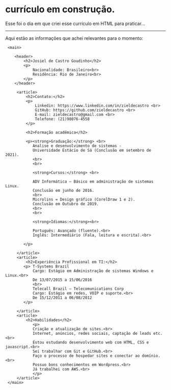 # currículo em construção.
Esse foi o dia em que criei esse currículo em HTML para praticar...
________________________________________
Aqui estão as informações que achei relevantes para o momento:<br>
<body>
    
     <main>
         
        <header>
            <h2>Josiel de Castro Goudinho</h2>
            <p>
                Nacionalidade: Brasileiro<br>
                Residência: Rio de Janeiro<br>
            </p>
        </header>

         <article>
             <h2>Contato:</h2>  
             <p>
                 Linkedin: https://www.linkedin.com/in/zieldecastro <br>
                 GitHub: https://github.com/zieldecastro <br>
                 E-mail: zieldecastro@gmail.com <br>
                 Telefone: (21)98076-4558
             </p>
             
             <h2>Formação acadêmica</h2>

             <p><strong>Graduação:</strong> <br>
                Analise e desenvolvimento de sistemas - 
                Universidade Estácio de Sá (Conclusão em setembro de 2021). 
                <br>
                <br>

                <strong>Cursos:</strong> <br>

                ADV Informática – Básico em administração de sistemas Linux.
                Conclusão em junho de 2016.
                <br>
                Microlins = Design gráfico (CorelDraw 1 e 2).
                Conclusão em Outubro de 2019.
                <br>
                <br>

                <strong>Idiomas:</strong><br>

                Português: Avançado (fluente).<br>
                Inglês: Intermediário (Fala, leitura e escrita).<br>

            </p>

         </article>
         <article>
             <h2>Experiência Profissional em TI:</h2>
            <p> T-Systems Brazil
                Cargo: Estágio em Administração de sistemas Windows e Linux.<br>
                De 13/07/2015 a 15/06/2016
                <br>
                Telecall Brazil – Telecomunications Corp 
                Cargo: Estágio em redes, VOIP e suporte.<br>  
                De 15/12/2011 a 06/08/2012 
            </p>

         </article>
         <article>
             <h2>Habilidades</h2>
                <p>
                Criação e atualização de sites.<br>
                Internet, anúncios, redes sociais, captação de leads etc.<br>
                Estou estudando desenvolvimento web com HTML, CSS e javascript.<br>
                Sei trabalhar com Git e GitHub.<br>
                Faço o processo de hospedar sites e conectar ao domínio.<br>
                Possuo bons conhecimentos em Wordpress.<br>
                Já trabalhei com AWS.<br>
                </p>
         </article>
     </main>    
</body>
</html> 
